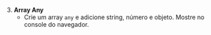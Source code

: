 3. **Array Any**
   - Crie um array `any` e adicione string, número e objeto. Mostre no console do navegador.
